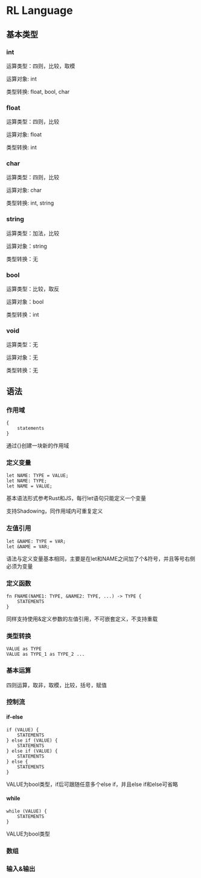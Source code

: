 # RL Language

## 基本类型

### int

运算类型：四则，比较，取模

运算对象: int

类型转换: float, bool, char

### float

运算类型：四则，比较

运算对象: float

类型转换: int

### char

运算类型：四则，比较

运算对象: char

类型转换: int, string

### string

运算类型：加法，比较

运算对象：string

类型转换：无

### bool

运算类型：比较，取反

运算对象：bool

类型转换：int

### void

运算类型：无

运算对象：无

类型转换：无

## 语法

### 作用域

```
{
	statements
}
```

通过{}创建一块新的作用域

### 定义变量

```
let NAME: TYPE = VALUE;
let NAME: TYPE;
let NAME = VALUE;
```

基本语法形式参考Rust和JS，每行let语句只能定义一个变量

支持Shadowing，同作用域内可重复定义

### 左值引用

```
let &NAME: TYPE = VAR;
let &NAME = VAR;
```

语法与定义变量基本相同，主要是在let和NAME之间加了个&符号，并且等号右侧必须为变量

### 定义函数

```
fn FNAME(NAME1: TYPE, &NAME2: TYPE, ...) -> TYPE {
	STATEMENTS
}
```

同样支持使用&定义参数的左值引用，不可嵌套定义，不支持重载

### 类型转换

```
VALUE as TYPE
VALUE as TYPE_1 as TYPE_2 ...
```

### 基本运算

四则运算，取非，取模，比较，括号，赋值

### 控制流

#### if-else

```
if (VALUE) {
	STATEMENTS
} else if (VALUE) {
	STATEMENTS
} else if (VALUE) {
	STATEMENTS
} else {
	STATEMENTS
}
```

VALUE为bool类型，if后可跟随任意多个else if，并且else if和else可省略

#### while

```
while (VALUE) {
	STATEMENTS
}
```

VALUE为bool类型

### 数组

### 输入&输出





